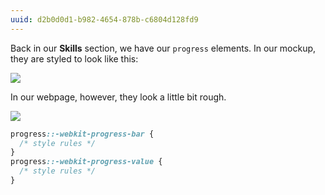 ```yaml
---
uuid: d2b0d0d1-b982-4654-878b-c6804d128fd9
---
```


<!-- Reference: http://www.hongkiat.com/blog/html5-progress-bar/ -->

Back in our **Skills** section, we have our `progress` elements. In our mockup,
they are styled to look like this:

![](https://cl.ly/2d3l2w270r3g/Image%202017-09-26%20at%208.19.54%20AM.png)

In our webpage, however, they look a little bit rough.

![](https://cl.ly/1p2K2G0o2M2X/Image%202017-09-28%20at%208.31.47%20PM.png)

<!-- Add explanation here --> 

```css
progress::-webkit-progress-bar {
  /* style rules */
}
progress::-webkit-progress-value {
  /* style rules */
}
```
